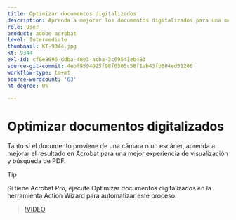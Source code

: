 ```yaml
---
title: Optimizar documentos digitalizados
description: Aprenda a mejorar los documentos digitalizados para una mejor experiencia de visualización y búsqueda de PDF
role: User
product: adobe acrobat
level: Intermediate
thumbnail: KT-9344.jpg
kt: 9344
exl-id: cf8e8696-ddba-48e3-acba-3c69541eb483
source-git-commit: 4ebf9594025f98f0505c58f1ab43fb864ed51206
workflow-type: tm+mt
source-wordcount: '63'
ht-degree: 0%

---
```


# Optimizar documentos digitalizados

Tanto si el documento proviene de una cámara o un escáner, aprenda a mejorar el resultado en Acrobat para una mejor experiencia de visualización y búsqueda de PDF.

>[!TIP]
>
>Si tiene Acrobat Pro, ejecute Optimizar documentos digitalizados en la herramienta Action Wizard para automatizar este proceso.

>[!VIDEO](https://video.tv.adobe.com/v/340823?quality=12&learn=on&hidetitle=true)
